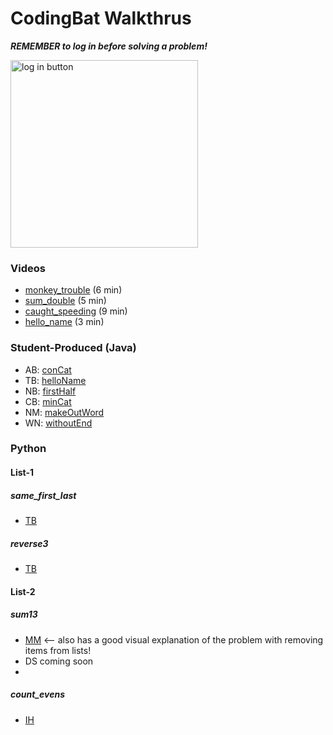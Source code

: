 # CodingBat Walkthrus

***REMEMBER to log in before solving a problem!***

<img src="https://user-images.githubusercontent.com/7727226/80993843-cb025900-8e09-11ea-9f34-b8d1a8f25df0.png" alt="log in button" width="300"/>

### Videos
- [monkey_trouble](http://youtu.be/vsXJeu6nnI0) (6 min)
- [sum_double](http://youtu.be/r8kHWr0BSBI) (5 min)
- [caught_speeding](https://youtu.be/uIzjEw3ACnM) (9 min)
- [hello_name](http://youtu.be/pYvbB30NyF0?hd=1) (3 min)


### Student-Produced (Java)
- AB: [conCat](https://www.youtube.com/watch?v=5Qc2qff1P1s)
- TB: [helloName](https://www.youtube.com/watch?v=UhCDMBvafiU&feature=youtu.be)
- NB: [firstHalf](https://drive.google.com/file/d/1nacDLzyDuIGVobhhGtuXh9URl2xzgnG4/view)
- CB: [minCat](https://21burrce.hippovideo.io/video/play/CGH-gQIVDLozLgGh2m0ATpxi3X8eJuUd-U2prsVaI68?utm_source=hv-campaigns&hreferer=private&_=1603838572761)
- NM: [makeOutWord](https://drive.google.com/file/d/1vjRMD_-0UVPTMURO2rR4HebqXXUX30Pz/view)
- WN: [withoutEnd](https://www.youtube.com/watch?v=UbQue8qvk1c&feature=youtu.be)

### Python
#### List-1
##### same_first_last
- [TB](https://flipgrid.com/s/zh-MixQiy6sfQeqm)
##### reverse3
- [TB](https://flipgrid.com/s/1s-gbex-9aahJdFe)

#### List-2
##### sum13
- [MM](https://flipgrid.com/s/HieJD4ysvzt3JZjW) <-- also has a good visual explanation of the problem with removing items from lists!
- DS coming soon
- 
##### count_evens
- [IH](https://flipgrid.com/s/yDuKyB9K4ugpmAc9)
